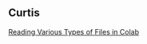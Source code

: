 ## Curtis


<a href="https://github.com/cwwade04/CIS-3902-Data-Mining/blob/main/Reading_Files_in_Jupyter.ipynb">Reading Various Types of Files in Colab</a><br>

